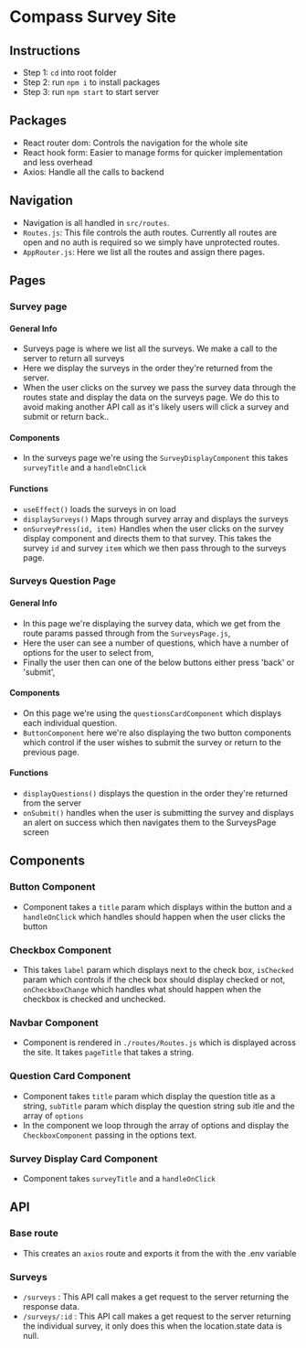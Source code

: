 # Compass Survey Site

## Instructions 
- Step 1: `cd` into root folder
- Step 2: run `npm i` to install packages
- Step 3: run `npm start` to start server

## Packages
- React router dom: Controls the navigation for the whole site 
- React hook form: Easier to manage forms for quicker implementation and less overhead
- Axios: Handle all the calls to backend

## Navigation
- Navigation is all handled in `src/routes`.
- `Routes.js`: This file controls the auth routes. Currently all routes are open and no auth is required so we simply have unprotected routes. 
- `AppRouter.js`: Here we list all the routes and assign there pages. 

## Pages
### Survey page
  #### General Info
  - Surveys page is where we list all the surveys. We make a call to the server to return all surveys
  - Here we display the surveys in the order they're returned from the server. 
  - When the user clicks on the survey we pass the survey data through the routes state and display the data on the surveys page. We do this to avoid making another API call as it's likely users will click a survey and submit or return back.. 
  #### Components
  - In the surveys page we're using the `SurveyDisplayComponent` this takes `surveyTitle` and a `handleOnClick`
  #### Functions
  - `useEffect()` loads the surveys in on load
  - `displaySurveys()` Maps through survey array and displays the surveys 
  - `onSurveyPress(id, item)` Handles when the user clicks on the survey display component and directs them to that survey. This takes the survey `id` and survey `item` which we then pass through to the surveys page.  

### Surveys Question Page
  #### General Info 
  - In this page we're displaying the survey data, which we get from the route params passed through from the `SurveysPage.js`,
  - Here the user can see a number of questions, which have a number of options for the user to select from,
  - Finally the user then can one of the below buttons either press 'back' or 'submit',
  
  #### Components 
  - On this page we're using the `questionsCardComponent` which displays each individual question.
  - `ButtonComponent` here we're also displaying the two button components which control if the user wishes to submit the survey or return to the previous page. 

  #### Functions
  - `displayQuestions()` displays the question in the order they're returned from the server
  - `onSubmit()` handles when the user is submitting the survey and displays an alert on success which then navigates them to the SurveysPage screen

## Components
  ### Button Component 
  - Component takes a `title` param which displays within the button and a `handleOnClick` which handles should happen when the user clicks the button

  ### Checkbox Component 
  - This takes `label` param which displays next to the check box, `isChecked` param which controls if the check box should display checked or not, `onCheckboxChange` which handles what should happen when the checkbox is checked and unchecked.

  ### Navbar Component 
  - Component is rendered in `./routes/Routes.js` which is displayed across the site. It takes `pageTitle` that takes a string.

  ### Question Card Component 
  - Component takes `title` param which display the question title as a string, `subTitle` param which display the question string sub itle and the array of `options`
  - In the component we loop through the array of options and display the `CheckboxComponent` passing in the options text. 

  ### Survey Display Card Component
  - Component takes `surveyTitle` and a `handleOnClick`

  ## API

  ### Base route
  - This creates an `axios` route and exports it from the with the .env variable

  ### Surveys
  - `/surveys` : This API call makes a get request to the server returning the response data.
  - `/surveys/:id` : This API call makes a get request to the server returning the individual survey, it only does this when the location.state data is null.
